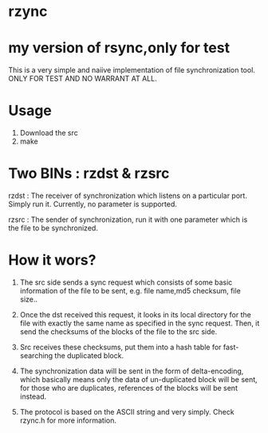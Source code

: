 rzync
=====

my version of rsync,only for test
=====

This is a very simple and naiive implementation of file synchronization tool.
ONLY FOR TEST AND NO WARRANT AT ALL.

Usage
=====

1) Download the src
2) make

Two BINs : rzdst & rzsrc
====

rzdst : The receiver of synchronization which listens on a particular port.
		Simply run it. Currently, no parameter is supported.

rzsrc : The sender of synchronization, run it with one parameter which is the 
		file to be synchronized.

How it wors?
=====

1) The src side sends a sync request which consists of some basic information
   of the file to be sent, e.g. file name,md5 checksum, file size..

2) Once the dst received this request, it looks in its local directory for the
   file with exactly the same name as specified in the sync request. Then, it 
   send the checksums of the blocks of the file to the src side.

3) Src receives these checksums, put them into a hash table for fast-searching the 
   duplicated block.

4) The synchronization data will be sent in the form of delta-encoding, which basically
   means only the data of un-duplicated block will be sent, for those who are duplicates,
   references of the blocks will be sent instead.
   
5) The protocol is based on the ASCII string and very simply.
   Check rzync.h for more information.

